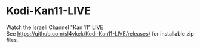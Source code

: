 # Kodi-Kan11-LIVE
Watch the Israeli Channel "Kan 11" LIVE <br />
See https://github.com/sl4vkek/Kodi-Kan11-LIVE/releases/ for installable zip files.
